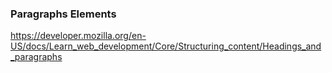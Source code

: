 ### Paragraphs Elements

https://developer.mozilla.org/en-US/docs/Learn_web_development/Core/Structuring_content/Headings_and_paragraphs
